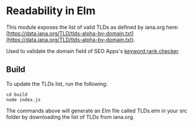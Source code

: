 # Readability in Elm

This module exposes the list of valid TLDs as defined by iana.org here: [https://data.iana.org/TLD/tlds-alpha-by-domain.txt](https://data.iana.org/TLD/tlds-alpha-by-domain.txt).

Used to validate the domain field of SEO Apps's [keyword rank checker](https://seoapps.dev/keyword-rank).

## Build

To update the TLDs list, run the following:
```
cd build
node index.js
```

The commands above will generate an Elm file called TLDs.elm in your src folder by downloading the list of TLDs from iana.org.